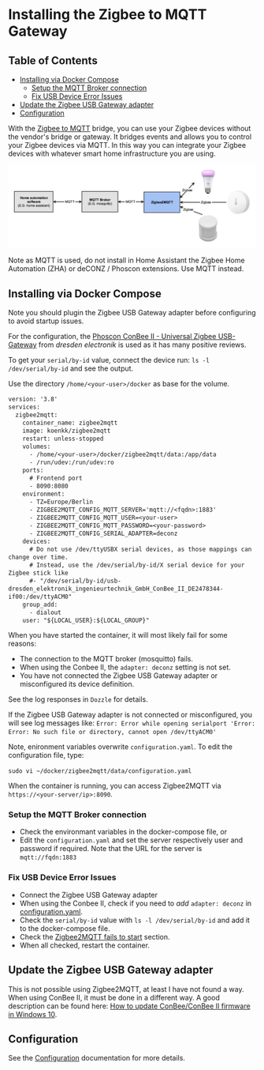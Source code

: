 # Installing the Zigbee to MQTT Gateway

## Table of Contents

   * [Installing via Docker Compose](#installing-via-docker-compose)
      * [Setup the MQTT Broker connection](#setup-the-mqtt-broker-connection)
      * [Fix USB Device Error Issues](#fix-usb-device-error-issues)
   * [Update the Zigbee USB Gateway adapter](#update-the-zigbee-usb-gateway-adapter)
   * [Configuration](#configuration)

<!-- Created by https://github.com/ekalinin/github-markdown-toc -->

With the [Zigbee to MQTT](https://www.zigbee2mqtt.io) bridge, you can use your Zigbee devices without the vendor's bridge or gateway. It bridges events and allows you to control your Zigbee devices via MQTT. In this way you can integrate your Zigbee devices with whatever smart home infrastructure you are using.

<p align="center">
<img src="../images/zigbee_mqtt_architecture.png" width="700" title=" Zigbee2MQTT">
</p>

Note as MQTT is used, do not install in Home Assistant the Zigbee Home Automation (ZHA) or deCONZ / Phoscon extensions. Use MQTT instead.

## Installing via Docker Compose

Note you should plugin the Zigbee USB Gateway adapter before configuring to avoid startup issues.

For the configuration, the [Phoscon ConBee II - Universal Zigbee USB-Gateway](https://www.amazon.de/ConBee-das-universelle-Zigbee-USB-Gateway/dp/B07PZ7ZHG5/ref=sr_1_2?__mk_de_DE=ÅMÅŽÕÑ&crid=1WSYKN1A08TY1&keywords=Phoscon+ConBee+II+-+das+universelle+Zigbee+USB-Gateway&qid=1658563005&s=ce-de&sprefix=phoscon+conbee+ii+-+das+universelle+zigbee+usb-gateway%2Celectronics%2C188&sr=1-2) from _dresden electronik_ is used as it has many positive reviews.  

To get your `serial/by-id` value, connect the device run: `ls -l /dev/serial/by-id` and see the output.

Use the directory `/home/<your-user>/docker` as base for the volume.

```
version: '3.8'
services:
  zigbee2mqtt:
    container_name: zigbee2mqtt
    image: koenkk/zigbee2mqtt
    restart: unless-stopped
    volumes:
      - /home/<your-user>/docker/zigbee2mqtt/data:/app/data
      - /run/udev:/run/udev:ro
    ports:
      # Frontend port
      - 8090:8080
    environment:
      - TZ=Europe/Berlin
      - ZIGBEE2MQTT_CONFIG_MQTT_SERVER='mqtt://<fqdn>:1883'
      - ZIGBEE2MQTT_CONFIG_MQTT_USER=<your-user>
      - ZIGBEE2MQTT_CONFIG_MQTT_PASSWORD=<your-password>
      - ZIGBEE2MQTT_CONFIG_SERIAL_ADAPTER=deconz
    devices:
      # Do not use /dev/ttyUSBX serial devices, as those mappings can change over time.
      # Instead, use the /dev/serial/by-id/X serial device for your Zigbee stick like
      #- "/dev/serial/by-id/usb-dresden_elektronik_ingenieurtechnik_GmbH_ConBee_II_DE2478344-if00:/dev/ttyACM0"
    group_add:
      - dialout
    user: "${LOCAL_USER}:${LOCAL_GROUP}"
```

When you have started the container, it will most likely fail for some reasons:

- The connection to the MQTT broker (mosquitto) fails.
- When using the Conbee II, the `adapter: deconz` setting is not set.
- You have not connected the Zigbee USB Gateway adapter or misconfigured its device definition.

See the log responses in `Dozzle` for details.

If the Zigbee USB Gateway adapter is not connected or misconfigured, you will see log messages like: `Error: Error while opening serialport 'Error: Error: No such file or directory, cannot open /dev/ttyACM0'` 

Note, enironment variables overwrite `configuration.yaml`. To edit the configuration file, type:

`sudo vi ~/docker/zigbee2mqtt/data/configuration.yaml`

When the container is running, you can access Zigbee2MQTT via `https://<your-server/ip>:8090`.

### Setup the MQTT Broker connection

- Check the environmant variables in the docker-compose file, or
- Edit the `configuration.yaml` and set the server respectively user and password if required. Note that the URL for the server is `mqtt://fqdn:1883`

### Fix USB Device Error Issues

- Connect the Zigbee USB Gateway adapter
- When using the Conbee II, check if you need to _add_ `adapter: deconz` in [configuration.yaml](https://www.zigbee2mqtt.io/guide/adapters/#other).
- Check the `serial/by-id` value with `ls -l /dev/serial/by-id` and add it to the docker-compose file.
- Check the [Zigbee2MQTT fails to start](https://www.zigbee2mqtt.io/guide/installation/20_zigbee2mqtt-fails-to-start.html#zigbee2mqtt-fails-to-start) section.
- When all checked, restart the container.

## Update the Zigbee USB Gateway adapter

This is not possible using Zigbee2MQTT, at least I have not found a way. When using  ConBee II, it must be done in a different way. A good description can be found here: [How to update ConBee/ConBee II firmware in Windows 10](https://flemmingss.com/how-to-update-conbee-conbee-ii-firmware-in-windows-10/).

## Configuration

See the [Configuration](https://www.zigbee2mqtt.io/guide/configuration/#configuration) documentation for more details.

